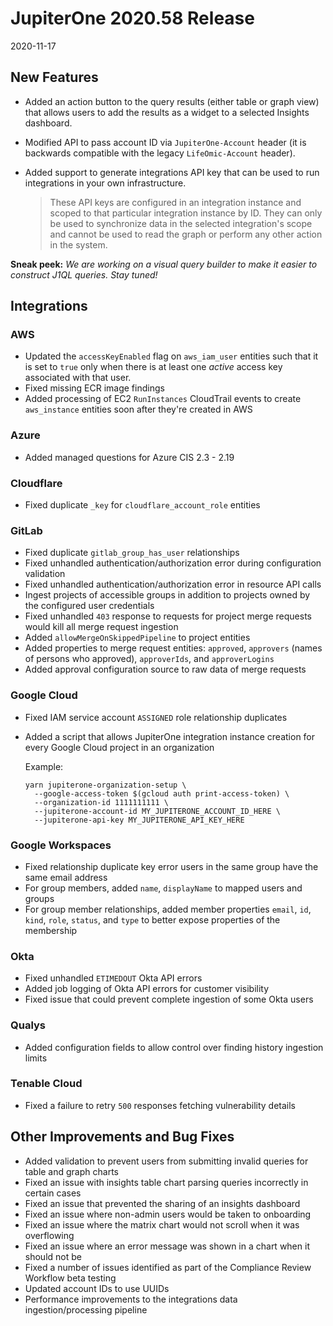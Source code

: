 # JupiterOne 2020.58 Release

2020-11-17

## New Features

- Added an action button to the query results (either table or graph view) that allows users to add
  the results as a widget to a selected Insights dashboard. 

- Modified API to pass account ID via `JupiterOne-Account` header (it is backwards compatible with
  the legacy `LifeOmic-Account` header).

- Added support to generate integrations API key that can be used to run integrations in your own infrastructure.
  
  > These API keys are configured in an integration instance and scoped to that particular integration instance by
  > ID. They can only be used to synchronize data in the selected integration's scope and cannot be used to read 
  > the graph or perform any other action in the system.

**Sneak peek:** 
_We are working on a visual query builder to make it easier to construct J1QL queries. Stay tuned!_

## Integrations

### AWS

- Updated the `accessKeyEnabled` flag on `aws_iam_user` entities such that it is set to `true` only when there
  is at least one _active_ access key associated with that user.
- Fixed missing ECR image findings
- Added processing of EC2 `RunInstances` CloudTrail events to create `aws_instance` entities soon after 
  they're created in AWS

### Azure

- Added managed questions for Azure CIS 2.3 - 2.19

### Cloudflare

- Fixed duplicate `_key` for `cloudflare_account_role` entities

### GitLab

- Fixed duplicate `gitlab_group_has_user` relationships
- Fixed unhandled authentication/authorization error during configuration
  validation
- Fixed unhandled authentication/authorization error in resource API calls
- Ingest projects of accessible groups in addition to projects owned by the
  configured user credentials
- Fixed unhandled `403` response to requests for project merge requests would
  kill all merge request ingestion
- Added `allowMergeOnSkippedPipeline` to project entities
- Added properties to merge request entities: `approved`, `approvers` (names of
  persons who approved), `approverIds`, and `approverLogins`
- Added approval configuration source to raw data of merge requests

### Google Cloud

- Fixed IAM service account `ASSIGNED` role relationship duplicates
- Added a script that allows JupiterOne integration instance creation for every
  Google Cloud project in an organization

  Example:
  ```
  yarn jupiterone-organization-setup \
    --google-access-token $(gcloud auth print-access-token) \
    --organization-id 1111111111 \
    --jupiterone-account-id MY_JUPITERONE_ACCOUNT_ID_HERE \
    --jupiterone-api-key MY_JUPITERONE_API_KEY_HERE
  ```

### Google Workspaces

- Fixed relationship duplicate key error users in the same group have the same
  email address
- For group members, added `name`, `displayName` to mapped users and groups
- For group member relationships, added member properties `email`, `id`, `kind`, `role`,
  `status`, and `type` to better expose properties of the membership

### Okta

- Fixed unhandled `ETIMEDOUT` Okta API errors
- Added job logging of Okta API errors for customer visibility
- Fixed issue that could prevent complete ingestion of some Okta users

### Qualys

- Added configuration fields to allow control over finding history ingestion limits

### Tenable Cloud

- Fixed a failure to retry `500` responses fetching vulnerability details

## Other Improvements and Bug Fixes

- Added validation to prevent users from submitting invalid queries for table and graph charts
- Fixed an issue with insights table chart parsing queries incorrectly in certain cases
- Fixed an issue that prevented the sharing of an insights dashboard
- Fixed an issue where non-admin users would be taken to onboarding
- Fixed an issue where the matrix chart would not scroll when it was overflowing
- Fixed an issue where an error message was shown in a chart when it should not be
- Fixed a number of issues identified as part of the Compliance Review Workflow beta testing
- Updated account IDs to use UUIDs
- Performance improvements to the integrations data ingestion/processing pipeline